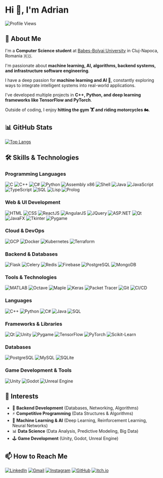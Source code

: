 # Hi 👋, I'm Adrian

![Profile Views](https://komarev.com/ghpvc/?username=AdrianTrill&color=blue)

## 🚀 About Me
I'm a **Computer Science student** at [Babes-Bolyai University](https://www.ubbcluj.ro/) in Cluj-Napoca, Romania 🇷🇴. 

I'm passionate about **machine learning, AI, algorithms, backend systems, and infrastructure software engineering**.  

I have a deep passion for **machine learning and AI 🤖**, constantly exploring ways to integrate intelligent systems into real-world applications.

I've developed multiple projects in **C++, Python, and deep learning frameworks like TensorFlow and PyTorch**.

Outside of coding, I enjoy **hitting the gym 🏋️ and riding motorcycles 🏍️**.


## 📊 GitHub Stats
[![Top Langs](https://github-readme-stats.vercel.app/api/top-langs/?username=AdrianTrill&layout=compact&theme=darkcache_seconds=3)](https://github.com/anuraghazra/github-readme-stats)



## 🛠 Skills & Technologies

### **Programming Languages**
![C](https://img.shields.io/badge/-C-00599C?style=flat-square&logo=c&logoColor=white)
![C++](https://img.shields.io/badge/-C++-00599C?style=flat-square&logo=cplusplus&logoColor=white)
![C#](https://img.shields.io/badge/-C%23-239120?style=flat-square&logo=csharp&logoColor=white)
![Python](https://img.shields.io/badge/-Python-3776AB?style=flat-square&logo=python&logoColor=white)
![Assembly x86](https://img.shields.io/badge/-Assembly_x86-525252?style=flat-square&logo=assembly&logoColor=white)
![Shell](https://img.shields.io/badge/-Shell-4EAA25?style=flat-square&logo=gnu-bash&logoColor=white)
![Java](https://img.shields.io/badge/-Java-007396?style=flat-square&logo=java&logoColor=white)
![JavaScript](https://img.shields.io/badge/-JavaScript-F7DF1E?style=flat-square&logo=javascript&logoColor=black)
![TypeScript](https://img.shields.io/badge/-TypeScript-3178C6?style=flat-square&logo=typescript&logoColor=white)
![SQL](https://img.shields.io/badge/-SQL-4479A1?style=flat-square&logo=sqlite&logoColor=white)
![Lisp](https://img.shields.io/badge/-Lisp-3A3A3A?style=flat-square&logo=common-lisp&logoColor=white)
![Prolog](https://img.shields.io/badge/-Prolog-9B3D3D?style=flat-square&logo=prolog&logoColor=white)

### **Web & UI Development**
![HTML](https://img.shields.io/badge/-HTML-E34F26?style=flat-square&logo=html5&logoColor=white)
![CSS](https://img.shields.io/badge/-CSS-1572B6?style=flat-square&logo=css3&logoColor=white)
![ReactJS](https://img.shields.io/badge/-React-61DAFB?style=flat-square&logo=react&logoColor=black)
![AngularJS](https://img.shields.io/badge/-AngularJS-DD0031?style=flat-square&logo=angular&logoColor=white)
![JQuery](https://img.shields.io/badge/-JQuery-0769AD?style=flat-square&logo=jquery&logoColor=white)
![ASP.NET](https://img.shields.io/badge/-ASP.NET-5C2D91?style=flat-square&logo=dotnet&logoColor=white)
![Qt](https://img.shields.io/badge/-Qt-41CD52?style=flat-square&logo=qt&logoColor=white)
![JavaFX](https://img.shields.io/badge/-JavaFX-007396?style=flat-square&logo=java&logoColor=white)
![Tkinter](https://img.shields.io/badge/-Tkinter-3776AB?style=flat-square&logo=python&logoColor=white)
![Pygame](https://img.shields.io/badge/-Pygame-3776AB?style=flat-square&logo=python&logoColor=white)

### **Cloud & DevOps**
![GCP](https://img.shields.io/badge/-GCP-4285F4?style=flat-square&logo=google-cloud&logoColor=white)
![Docker](https://img.shields.io/badge/-Docker-2496ED?style=flat-square&logo=docker&logoColor=white)
![Kubernetes](https://img.shields.io/badge/-Kubernetes-326CE5?style=flat-square&logo=kubernetes&logoColor=white)
![Terraform](https://img.shields.io/badge/-Terraform-7B42BC?style=flat-square&logo=terraform&logoColor=white)

### **Backend & Databases**
![Flask](https://img.shields.io/badge/-Flask-000000?style=flat-square&logo=flask&logoColor=white)
![Celery](https://img.shields.io/badge/-Celery-37814A?style=flat-square&logo=celery&logoColor=white)
![Redis](https://img.shields.io/badge/-Redis-DC382D?style=flat-square&logo=redis&logoColor=white)
![Firebase](https://img.shields.io/badge/-Firebase-FFCA28?style=flat-square&logo=firebase&logoColor=black)
![PostgreSQL](https://img.shields.io/badge/-PostgreSQL-4169E1?style=flat-square&logo=postgresql&logoColor=white)
![MongoDB](https://img.shields.io/badge/-MongoDB-47A248?style=flat-square&logo=mongodb&logoColor=white)

### **Tools & Technologies**
![MATLAB](https://img.shields.io/badge/-MATLAB-0076A8?style=flat-square&logo=mathworks&logoColor=white)
![Octave](https://img.shields.io/badge/-Octave-0790C0?style=flat-square&logo=octave&logoColor=white)
![Maple](https://img.shields.io/badge/-Maple-FF5733?style=flat-square&logo=maple&logoColor=white)
![Keras](https://img.shields.io/badge/-Keras-D00000?style=flat-square&logo=keras&logoColor=white)
![Packet Tracer](https://img.shields.io/badge/-Packet_Trac-0076D6?style=flat-square&logo=cisco&logoColor=white)
![Git](https://img.shields.io/badge/-Git-F05032?style=flat-square&logo=git&logoColor=white)
![CI/CD](https://img.shields.io/badge/-CI/CD-2088FF?style=flat-square&logo=github-actions&logoColor=white)


### **Languages**
![C++](https://img.shields.io/badge/-C++-00599C?style=flat-square&logo=cplusplus&logoColor=white)
![Python](https://img.shields.io/badge/-Python-3776AB?style=flat-square&logo=python&logoColor=white)
![C#](https://img.shields.io/badge/-C%23-239120?style=flat-square&logo=csharp&logoColor=white)
![Java](https://img.shields.io/badge/-Java-007396?style=flat-square&logo=java&logoColor=white)
![SQL](https://img.shields.io/badge/-SQL-4479A1?style=flat-square&logo=sqlite&logoColor=white)

### **Frameworks & Libraries**
![Qt](https://img.shields.io/badge/-Qt-41CD52?style=flat-square&logo=qt&logoColor=white)
![Unity](https://img.shields.io/badge/-Unity-000000?style=flat-square&logo=unity&logoColor=white)
![Pygame](https://img.shields.io/badge/-Pygame-3776AB?style=flat-square&logo=python&logoColor=white)
![TensorFlow](https://img.shields.io/badge/-TensorFlow-FF6F00?style=flat-square&logo=tensorflow&logoColor=white)
![PyTorch](https://img.shields.io/badge/-PyTorch-EE4C2C?style=flat-square&logo=pytorch&logoColor=white)
![Scikit-Learn](https://img.shields.io/badge/-Scikit_Learn-F7931E?style=flat-square&logo=scikit-learn&logoColor=white)

### **Databases**
![PostgreSQL](https://img.shields.io/badge/-PostgreSQL-4169E1?style=flat-square&logo=postgresql&logoColor=white)
![MySQL](https://img.shields.io/badge/-MySQL-4479A1?style=flat-square&logo=mysql&logoColor=white)
![SQLite](https://img.shields.io/badge/-SQLite-003B57?style=flat-square&logo=sqlite&logoColor=white)

### **Game Development & Tools**
![Unity](https://img.shields.io/badge/-Unity-000000?style=flat-square&logo=unity&logoColor=white)
![Godot](https://img.shields.io/badge/-Godot-478CBF?style=flat-square&logo=godot-engine&logoColor=white)
![Unreal Engine](https://img.shields.io/badge/-Unreal_Engine-313131?style=flat-square&logo=unreal-engine&logoColor=white)

## 🎯 Interests
- 🔧 **Backend Development** (Databases, Networking, Algorithms)
- ⚡ **Competitive Programming** (Data Structures & Algorithms)
- 🚀 **Machine Learning & AI** (Deep Learning, Reinforcement Learning, Neural Networks)
- 📊 **Data Science** (Data Analysis, Predictive Modeling, Big Data)
- 🕹 **Game Development** (Unity, Godot, Unreal Engine)

## 📫 How to Reach Me
[![LinkedIn](https://img.shields.io/badge/-LinkedIn-0077B5?style=flat-square&logo=linkedin&logoColor=white)]([https://www.linkedin.com/in/your-profile](https://www.linkedin.com/in/adrian-mititean-56517432b/))
[![Gmail](https://img.shields.io/badge/-Gmail-D14836?style=flat-square&logo=gmail&logoColor=white)](mailto:adriantrill707@gmail.com)
[![Instagram](https://img.shields.io/badge/-Instagram-E4405F?style=flat-square&logo=instagram&logoColor=white)](https://www.instagram.com/adrian.trill/)
[![GitHub](https://img.shields.io/badge/-GitHub-181717?style=flat-square&logo=github&logoColor=white)](https://github.com/AdrianTrill)
[![itch.io](https://img.shields.io/badge/-itch.io-FA5C5C?style=flat-square&logo=itch.io&logoColor=white)](https://adriantrill.itch.io/)
